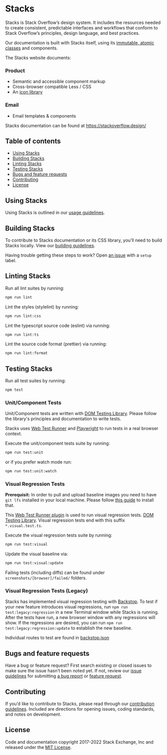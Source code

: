 # Stacks

Stacks is Stack Overflow’s design system. It includes the resources needed to create consistent, predictable interfaces and workflows that conform to Stack Overflow’s principles, design language, and best practices.

Our documentation is built with Stacks itself, using its [immutable, atomic classes](http://johnpolacek.com/rethinking/) and components.

The Stacks website documents:

### Product
- Semantic and accessible component markup
- Cross-browser compatible Less / CSS
- An [icon library](https://github.com/StackExchange/Stacks-Icons)

### Email
- Email templates & components

Stacks documentation can be found at https://stackoverflow.design/

## Table of contents

- [Using Stacks](#using-stacks)
- [Building Stacks](#building-stacks)
- [Linting Stacks](#linting-stacks)
- [Testing Stacks](#testing-stacks)
- [Bugs and feature requests](#bugs-and-feature-requests)
- [Contributing](#contributing)
- [License](#license)

## Using Stacks
Using Stacks is outlined in our [usage guidelines](https://stackoverflow.design/product/guidelines/using-stacks).

## Building Stacks
To contribute to Stacks documentation or its CSS library, you’ll need to build Stacks locally. View our [building guidelines](https://stackoverflow.design/product/guidelines/building).

Having trouble getting these steps to work? Open [an issue](https://github.com/StackExchange/Stacks/issues/new) with a `setup` label.

## Linting Stacks

Run all lint suites by running:
```sh
npm run lint
```

Lint the styles (stylelint) by running:
```sh
npm run lint:css
```
Lint the typescript source code (eslint) via running:
```sh
npm run lint:ts
```
Lint the source code format (prettier) via running:
```sh
npm run lint:format
```
## Testing Stacks

Run all test suites by running:
```sh
npm test
```
### Unit/Component Tests

Unit/Component tests are written with [DOM Testing Library](https://testing-library.com/docs/dom-testing-library/intro).
Please follow the library's principles and documentation to write tests.

Stacks uses [Web Test Runner](https://modern-web.dev/docs/test-runner/overview/) and [Playwright](https://modern-web.dev/docs/test-runner/browser-launchers/playwright/) to run tests in a real browser context.

Execute the unit/component tests suite by running:
```sh
npm run test:unit
```
or if you prefer watch mode run:
```sh
npm run test:unit:watch
```

### Visual Regression Tests

**Prerequisit:** 
In order to pull and upload baseline images you need to have `git lfs` installed in your local machine. Please follow [this guide](https://docs.github.com/en/repositories/working-with-files/managing-large-files/installing-git-large-file-storage) to install that.


This [Web Test Runner plugin](https://www.npmjs.com/package/@web/test-runner-visual-regression) is used to run visual regression tests. [DOM Testing Library](https://testing-library.com/docs/dom-testing-library/intro).
Visual regression tests end with this suffix `*.visual.test.ts`.

Execute the visual regression tests suite by running:
```sh
npm run test:visual
```

Update the visual baseline via:
```sh
npm run test:visual:update
```

Failing tests (including diffs) can be found under `screenshots/[browser]/failed/` folders.

### Visual Regression Tests (Legacy)
Stacks has implemented visual regression testing with [Backstop](https://github.com/garris/BackstopJS). To test if your new feature introduces visual regressions, run `npm run test:legacy:regression` in a new Terminal window while Stacks is running. After the tests have run, a new browser window with any regressions will show. If the regressions are desired, you can run `npm run test:legacy:regression:update` to establish the new baseline.

Individual routes to test are found in [backstop.json](/backstop.json)

## Bugs and feature requests
Have a bug or feature request? First search existing or closed issues to make sure the issue hasn’t been noted yet. If not, review our [issue guidelines](/CONTRIBUTING.md#open-an-issue) for submitting [a bug report](/CONTRIBUTING.md#reporting-bugs) or [feature request](/CONTRIBUTING.md#feature-requests).

## Contributing
If you’d like to contribute to Stacks, please read through our [contribution guidelines](/CONTRIBUTING.md). Included are directions for opening issues, coding standards, and notes on development.

## License
Code and documentation copyright 2017-2022 Stack Exchange, Inc and released under the [MIT License](/LICENSE.MD).
